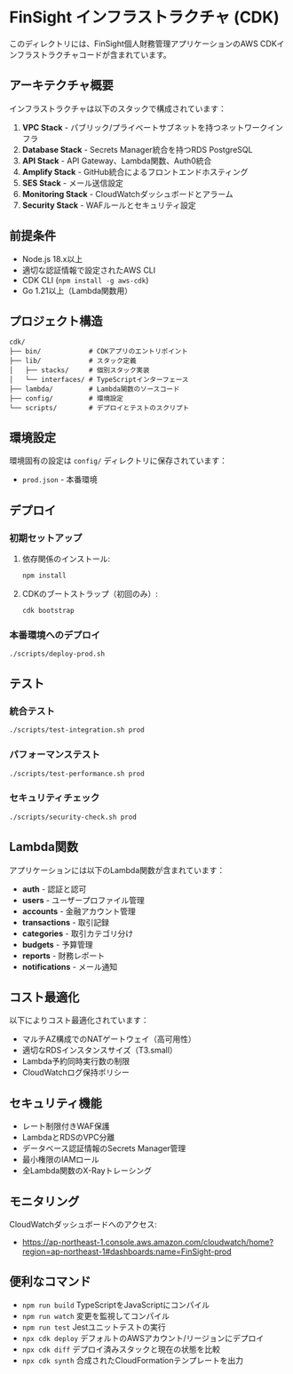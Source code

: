 # FinSight インフラストラクチャ (CDK)

このディレクトリには、FinSight個人財務管理アプリケーションのAWS CDKインフラストラクチャコードが含まれています。

## アーキテクチャ概要

インフラストラクチャは以下のスタックで構成されています：

1. **VPC Stack** - パブリック/プライベートサブネットを持つネットワークインフラ
2. **Database Stack** - Secrets Manager統合を持つRDS PostgreSQL
3. **API Stack** - API Gateway、Lambda関数、Auth0統合
4. **Amplify Stack** - GitHub統合によるフロントエンドホスティング
5. **SES Stack** - メール送信設定
6. **Monitoring Stack** - CloudWatchダッシュボードとアラーム
7. **Security Stack** - WAFルールとセキュリティ設定

## 前提条件

- Node.js 18.x以上
- 適切な認証情報で設定されたAWS CLI
- CDK CLI (`npm install -g aws-cdk`)
- Go 1.21以上（Lambda関数用）

## プロジェクト構造

```
cdk/
├── bin/            # CDKアプリのエントリポイント
├── lib/            # スタック定義
│   ├── stacks/     # 個別スタック実装
│   └── interfaces/ # TypeScriptインターフェース
├── lambda/         # Lambda関数のソースコード
├── config/         # 環境設定
└── scripts/        # デプロイとテストのスクリプト
```

## 環境設定

環境固有の設定は `config/` ディレクトリに保存されています：
- `prod.json` - 本番環境

## デプロイ

### 初期セットアップ

1. 依存関係のインストール:
   ```bash
   npm install
   ```

2. CDKのブートストラップ（初回のみ）:
   ```bash
   cdk bootstrap
   ```

### 本番環境へのデプロイ

```bash
./scripts/deploy-prod.sh
```

## テスト

### 統合テスト
```bash
./scripts/test-integration.sh prod
```

### パフォーマンステスト
```bash
./scripts/test-performance.sh prod
```

### セキュリティチェック
```bash
./scripts/security-check.sh prod
```

## Lambda関数

アプリケーションには以下のLambda関数が含まれています：

- **auth** - 認証と認可
- **users** - ユーザープロファイル管理
- **accounts** - 金融アカウント管理
- **transactions** - 取引記録
- **categories** - 取引カテゴリ分け
- **budgets** - 予算管理
- **reports** - 財務レポート
- **notifications** - メール通知

## コスト最適化

以下によりコスト最適化されています：
- マルチAZ構成でのNATゲートウェイ（高可用性）
- 適切なRDSインスタンスサイズ（T3.small）
- Lambda予約同時実行数の制限
- CloudWatchログ保持ポリシー

## セキュリティ機能

- レート制限付きWAF保護
- LambdaとRDSのVPC分離
- データベース認証情報のSecrets Manager管理
- 最小権限のIAMロール
- 全Lambda関数のX-Rayトレーシング

## モニタリング

CloudWatchダッシュボードへのアクセス:
- https://ap-northeast-1.console.aws.amazon.com/cloudwatch/home?region=ap-northeast-1#dashboards:name=FinSight-prod

## 便利なコマンド

* `npm run build`   TypeScriptをJavaScriptにコンパイル
* `npm run watch`   変更を監視してコンパイル
* `npm run test`    Jestユニットテストの実行
* `npx cdk deploy`  デフォルトのAWSアカウント/リージョンにデプロイ
* `npx cdk diff`    デプロイ済みスタックと現在の状態を比較
* `npx cdk synth`   合成されたCloudFormationテンプレートを出力
